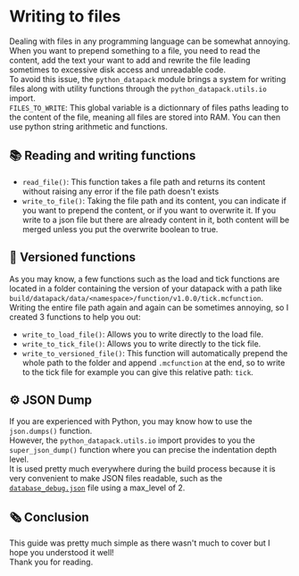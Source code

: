 
# Writing to files
Dealing with files in any programming language can be somewhat annoying. When you want to prepend something to a file, you need to read the content, add the text your want to add and rewrite the file leading sometimes to excessive disk access and unreadable code.<br>
To avoid this issue, the `python_datapack` module brings a system for writing files along with utility functions through the `python_datapack.utils.io` import.<br>
`FILES_TO_WRITE`: This global variable is a dictionnary of files paths leading to the content of the file, meaning all files are stored into RAM. You can then use python string arithmetic and functions.


## 📚 Reading and writing functions
- `read_file()`: This function takes a file path and returns its content without raising any error if the file path doesn't exists
- `write_to_file()`: Taking the file path and its content, you can indicate if you want to prepend the content, or if you want to overwrite it. If you write to a json file but there are already content in it, both content will be merged unless you put the overwrite boolean to true.


## 🔧 Versioned functions
As you may know, a few functions such as the load and tick functions are located in a folder containing the version of your datapack with a path like `build/datapack/data/<namespace>/function/v1.0.0/tick.mcfunction`.<br>
Writing the entire file path again and again can be sometimes annoying, so I created 3 functions to help you out:
- `write_to_load_file()`: Allows you to write directly to the load file.
- `write_to_tick_file()`: Allows you to write directly to the tick file.
- `write_to_versioned_file()`: This function will automatically prepend the whole path to the folder and append `.mcfunction` at the end, so to write to the tick file for example you can give this relative path: `tick`.


## ⚙️ JSON Dump
If you are experienced with Python, you may know how to use the `json.dumps()` function.<br>
However, the `python_datapack.utils.io` import provides to you the `super_json_dump()` function where you can precise the indentation depth level.<br>
It is used pretty much everywhere during the build process because it is very convenient to make JSON files readable, such as the [`database_debug.json`](../database_debug.json) file using a max_level of 2.


## 🗞 Conclusion
This guide was pretty much simple as there wasn't much to cover but I hope you understood it well!<br>
Thank you for reading.

